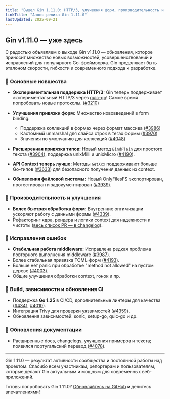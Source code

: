 ```yaml
---
title: "Вышел Gin 1.11.0: HTTP/3, улучшения форм, производительность и многое другое"
linkTitle: "Анонс релиза Gin 1.11.0"
lastUpdated: 2025-09-21
---
```


## Gin v1.11.0 — уже здесь

С радостью объявляем о выходе Gin v1.11.0 — обновления, которое приносит множество новых возможностей, усовершенствований и исправлений для популярного Go-фреймворка. Gin продолжает быть эталоном скорости, гибкости и современного подхода к разработке.

### 🌟 Основные новшества

- **Экспериментальная поддержка HTTP/3:** Gin теперь поддерживает экспериментальный HTTP/3 через [quic-go](https://github.com/quic-go/quic-go)! Самое время попробовать новые протоколы. ([#3210](https://github.com/gin-gonic/gin/pull/3210))

- **Улучшения привязки форм:** Множество нововведений в form binding:
  - Поддержка коллекций в формах через формат массива ([#3986](https://github.com/gin-gonic/gin/pull/3986))
  - Кастомный unmarshal для слайса строк в тегах формы ([#3970](https://github.com/gin-gonic/gin/pull/3970))
  - Значения по умолчанию для коллекций ([#4048](https://github.com/gin-gonic/gin/pull/4048))

- **Расширенная привязка типов:** Новый метод `BindPlain` для простого текста ([#3904](https://github.com/gin-gonic/gin/pull/3904)), поддержка unixMilli и unixMicro ([#4190](https://github.com/gin-gonic/gin/pull/4190)).

- **API Context теперь лучше:** Методы `GetXxx` поддерживают больше Go-типов ([#3633](https://github.com/gin-gonic/gin/pull/3633)) для безопасного получения данных из context.

- **Обновления файловой системы:** Новый OnlyFilesFS экспортирован, протестирован и задокументирован ([#3939](https://github.com/gin-gonic/gin/pull/3939)).

### 🚀 Производительность и улучшения

- **Более быстрая обработка форм:** Внутренние оптимизации ускоряют работу с данными формы ([#4339](https://github.com/gin-gonic/gin/pull/4339)).
- Рефакторинг ядра, рендера и логики context для надежности и чистоты ([весь список PR — в changelog](../releases/release111.md)).

### 🐛 Исправления ошибок

- **Стабильная работа middleware:** Исправлена редкая проблема повторного выполнения middleware ([#3987](https://github.com/gin-gonic/gin/pull/3987)).
- Более стабильная привязка TOML-форм ([#4193](https://github.com/gin-gonic/gin/pull/4193)).
- Больше нет panic при обработке "method not allowed" на пустом дереве ([#4003](https://github.com/gin-gonic/gin/pull/4003)).
- Общие улучшения обработки context, гонок и пр.

### 🔧 Build, зависимости и обновления CI

- Поддержка **Go 1.25** в CI/CD, дополнительные линтеры для качества ([#4341](https://github.com/gin-gonic/gin/pull/4341), [#4010](https://github.com/gin-gonic/gin/pull/4010)).
- Интеграция Trivy для проверки уязвимостей ([#4359](https://github.com/gin-gonic/gin/pull/4359)).
- Обновления зависимостей: sonic, setup-go, quic-go и др.

### 📖 Обновления документации

- Расширенные docs, changelogs, улучшения примеров и текста; появился португальский перевод ([#4078](https://github.com/gin-gonic/gin/pull/4078)).

---

Gin 1.11.0 — результат активности сообщества и постоянной работы над проектом. Спасибо всем участникам, репортерам и пользователям, которые делают Gin актуальным и мощным для современных веб-приложений.

Готовы попробовать Gin 1.11.0? [Обновляйтесь на GitHub](https://github.com/gin-gonic/gin/releases/tag/v1.11.0) и делитесь впечатлениями!
